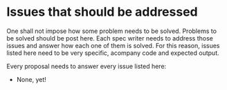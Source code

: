 # Issues that should be addressed

One shall not impose how some problem needs to be solved.
Problems to be solved should be post here.
Each spec writer needs to address those issues
and answer how each one of them is solved.
For this reason,
issues listed here need to be very specific,
acompany code and expected output.

Every proposal needs to answer every issue listed here:
* None, yet!
